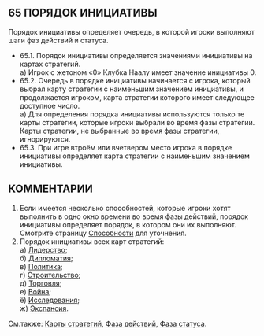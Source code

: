 65 ПОРЯДОК ИНИЦИАТИВЫ
---

Порядок инициативы определяет очередь, в которой игроки выполняют шаги фаз действий и статуса.
* 65.1. Порядок инициативы определяется значениями инициативы на картах стратегий.  
  а) Игрок с жетоном «0» Клубка Наалу имеет значение инициативы 0.
* 65.2. Очередь в порядке инициативы начинается с игрока, который выбрал карту стратегии с наименьшим значением инициативы, и продолжается игроком, карта стратегии которого имеет следующее доступное число.  
  а) Для определения порядка инициативы используются только те карты стратегии, которые игроки выбрали во время фазы стратегии. Карты стратегии, не выбранные во время фазы стратегии, игнорируются.
* 65.3. При игре втроём или вчетвером место игрока в порядке инициативы определяет карта стратегии с наименьшим значением инициативы.

КОММЕНТАРИИ
---
1) Если имеется несколько способностей, которые игроки хотят выполнить в одно окно времени во время фазы действий, порядок инициативы определяет порядок, в котором они их выполняют. Смотрите страницу [Способности](abilities.md) для уточнения.
2) Порядок инициативы всех карт стратегий:  
  а) [Лидерство](leadership_sc.md);  
  б) [Дипломатия](diplomacy_sc.md);  
  в) [Политика](politics_sc.md);  
  г) [Строительство](construction_sc.md);  
  д) [Торговля](trade_sc.md);  
  е) [Война](warfare_sc.md);  
  ё) [Исследования](technology_sc.md);  
  ж) [Экспансия](imperium_sc.md).

См.также: [Карты стратегий](strategy_cards.md), [Фаза действий](action_phase.md), [Фаза статуса](status_phase.md).
